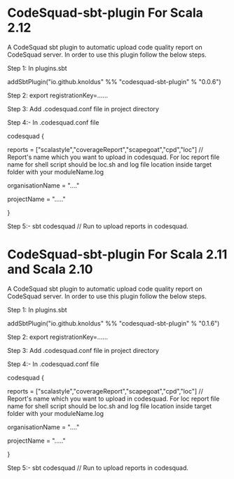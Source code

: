 # CodeSquad-sbt-plugin For Scala 2.12
A CodeSquad sbt plugin to automatic upload code quality report on CodeSquad server. In order to use this plugin follow the below steps.

Step 1: In plugins.sbt

addSbtPlugin("io.github.knoldus" %% "codesquad-sbt-plugin" % "0.0.6")

Step 2: export registrationKey=......

Step 3: Add .codesquad.conf file in project directory

Step 4:- In .codesquad.conf file

codesquad
  {

reports = ["scalastyle","coverageReport","scapegoat","cpd","loc"] // Report's name which you want to upload in codesquad.
For loc report file name for shell script should be loc.sh and log file location inside target folder with your moduleName.log

organisationName = "...."

projectName = "....."

}

Step 5:- sbt codesquad  // Run to upload reports in codesquad.



# CodeSquad-sbt-plugin  For Scala 2.11 and Scala 2.10

A CodeSquad sbt plugin to automatic upload code quality report on CodeSquad server. In order to use this plugin follow the below steps.

Step 1: In plugins.sbt

addSbtPlugin("io.github.knoldus" %% "codesquad-sbt-plugin" % "0.1.6")

Step 2: export registrationKey=......

Step 3: Add .codesquad.conf file in project directory

Step 4:- In .codesquad.conf file

codesquad {

reports = ["scalastyle","coverageReport","scapegoat","cpd","loc"] // Report's name which you want to upload in codesquad. For loc report file name for shell script should be loc.sh and log file location inside target folder with your moduleName.log

organisationName = "...."

projectName = "....."

}

Step 5:- sbt codesquad // Run to upload reports in codesquad.
